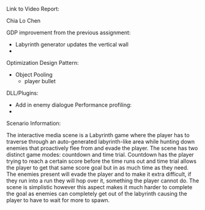 Link to Video Report:







Chia Lo Chen

GDP improvement from the previous assignment:
- Labyrinth generator updates the vertical wall
- 

Optimization Design Pattern:
- Object Pooling
  - player bullet

DLL/Plugins:
- Add in enemy dialogue
Performance profiling:
- 

  

Scenario Information:

The interactive media scene is a Labyrinth game where the player has to traverse through an auto-generated labyrinth-like area while hunting down enemies that proactively flee from and evade the player. The scene has two distinct game modes: countdown and time trial. Countdown has the player trying to reach a certain score before the time runs out and time trial allows the player to get that same score goal but in as much time as they need. The enemies present will evade the player and to make it extra difficult, if they run into a run they will hop over it, something the player cannot do. The scene is simplistic however this aspect makes it much harder to complete the goal as enemies can completely get out of the labyrinth causing the player to have to wait for more to spawn.

